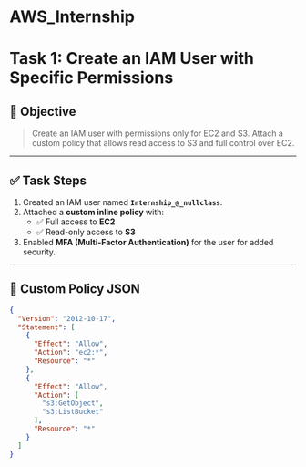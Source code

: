 # AWS_Internship
# Task 1: Create an IAM User with Specific Permissions

## 📝 Objective

> Create an IAM user with permissions only for EC2 and S3. Attach a custom policy that allows read access to S3 and full control over EC2.

---

## ✅ Task Steps

1. Created an IAM user named **`Internship_@_nullclass`**.
2. Attached a **custom inline policy** with:
   - ✅ Full access to **EC2**
   - ✅ Read-only access to **S3**
3. Enabled **MFA (Multi-Factor Authentication)** for the user for added security.

---

## 🔐 Custom Policy JSON

```json
{
  "Version": "2012-10-17",
  "Statement": [
    {
      "Effect": "Allow",
      "Action": "ec2:*",
      "Resource": "*"
    },
    {
      "Effect": "Allow",
      "Action": [
        "s3:GetObject",
        "s3:ListBucket"
      ],
      "Resource": "*"
    }
  ]
}

